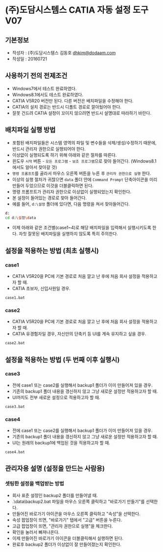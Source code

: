 

# (주)도담시스템스 CATIA 자동 설정 도구 V07


## 기본정보
* 작성자 : (주)도담시스템스 김동호 dhkim@dodaam.com
* 작성일 : 20160721



## 사용하기 전의 전제조건
* Windows7에서 테스트 완료하였다.
* Windows8.1에서도 테스트 완료하였다.
* CATIA V5R20 버전만 된다.  다른 버전은 배치파일을 수정해야 한다.
* CATIA의 설치 경로는 반드시 디폴트 경로로 깔아뒀어야 한다.
* 잘못 건드려 CATIA 설정이 꼬이지 않으려면 반드시 설명대로 따라하기 바란다.


## 배치파일 실행 방법
* 포함된 배치파일들은 시스템 영역의 파일 및 변수들을 삭제/생성/수정하기 때문에, 반드시 관리자 권한으로 실행되어야 한다.
* 이상없이 실행되도록 하기 위해 아래와 같은 절차를 따른다.
* 윈도우 `시작` 버튼 - `모든 프로그램` - `보조 프로그램`으로 찾아 들어간다.  (Windows8.1에서도 알아서 찾아갈 것)
* `명령 프롬프트`를 골라서 마우스 오른쪽 버튼을 누른 후 `관리자 권한으로 실행` 한다.
* 이상의 실행 절차가 귀챦으면 `data` 폴더 안에 `Command Prompt` 단축아이콘을 미리 만들어 두었으므로 이것을 더블클릭하면 된다.
* 명령 프롬프트가 관리자 권한으로 이상없이 실행되었는지 확인한다.
* 본 설정이 들어있는 경로로 찾아 들어간다.
* 예를 들어, `d:\설정` 폴더에 있다면, 다음 명령을 쳐서 찾아들어간다.
```bash
d:
cd d:\설정\data
```
* 이제 아래와 같은 조건별(case1~4)로 해당 배치파일을 입력해서 실행시키도록 한다.  자칫 잘못된 배치파일을 실행하지 않도록 특히 주의한다.


## 설정을 적용하는 방법 (최초 실행시)

### case1
* CATIA V5R20을 PC에 기본 경로로 처음 깔고 난 후에 처음 회사 설정을 적용하고자 할 때.
* CATIA 초보자, 신입사원일 경우.
```bash
case1.bat
```


### case2
* CATIA V5R20을 PC에 기본 경로로 처음 깔고 난 후에 처음 회사 설정을 적용하고자 할 때.
* CATIA 유경험자일 경우, 자신만의 단축키 등 UI를 계속 유지하고 싶을 경우.
```bash
case2.bat
```



## 설정을 적용하는 방법 (두 번째 이후 실행시)

### case3
* 전에 case1 또는 case2를 실행해서 backup1 폴더가 이미 만들어져 있을 경우.
* 기존의 backup1 폴더 내용을 갱신하지 않고 그냥 새로운 설정만 적용하고자 할 때.
* UI까지도 전부 새로운 설정으로 적용하고자 할 때.
```bash
case3.bat
```

### case4
* 전에 case1 또는 case2를 실행해서 backup1 폴더가 이미 만들어져 있을 경우.
* 기존의 backup1 폴더 내용을 갱신하지 않고 그냥 새로운 설정만 적용하고자 할 때.
* UI는 원래의 backup1에 백업된 것을 적용하고자 할 때.
```bash
case4.bat
```



##  관리자용 설명 (설정을 만드는 사람용)

### 셋팅한 설정을 백업받는 방법
* 회사 표준 설정인 backup2 폴더를 만들어낼 때.
* .\data\backup2.bat 파일을 마우스 오른쪽 클릭하고 "바로가기 만들기"를 선택한다.
* 만들어진 바로가기 아이콘을 마우스 오른쪽 클릭하고 "속성"을 선택한다.
* 속성 팝업창이 뜨면, "바로가기" 탭에서 "고급" 버튼을 누른다.
* 고급 팝업창이 뜨면, "관리자 권한으로 실행"을 체크한다.
* 확인을 눌러서 빠져나온다.
* 이제 만들어진 바로가기 아이콘을 더블클릭해서 실행하면 된다.
* 완료후 backup2 폴더가 이상없이 잘 만들어졌는지 확인한다.


